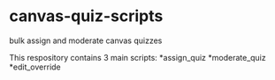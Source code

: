 # canvas-quiz-scripts
bulk assign and moderate canvas quizzes

This respository contains 3 main scripts:
*assign_quiz
*moderate_quiz
*edit_override
